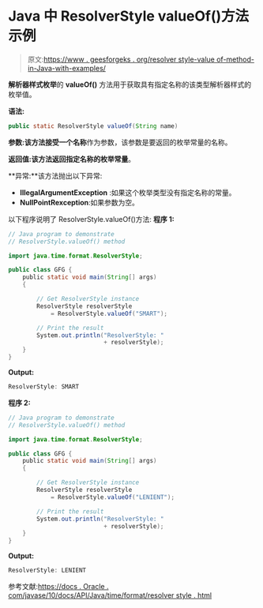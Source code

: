 # Java 中 ResolverStyle valueOf()方法示例

> 原文:[https://www . geesforgeks . org/resolver style-value of-method-in-Java-with-examples/](https://www.geeksforgeeks.org/resolverstyle-valueof-method-in-java-with-examples/)

**解析器样式枚举**的 **valueOf()** 方法用于获取具有指定名称的该类型解析器样式的枚举值。

**语法:**

```java
public static ResolverStyle valueOf(String name)

```

**参数:**该方法接受一个**名称**作为参数，该参数是要返回的枚举常量的名称。

**返回值:**该方法返回指定名称的**枚举常量**。

**异常:**该方法抛出以下异常:

*   **IllegalArgumentException** :如果这个枚举类型没有指定名称的常量。
*   **NullPointRexception**:如果参数为空。

以下程序说明了 ResolverStyle.valueOf()方法:
**程序 1:**

```java
// Java program to demonstrate
// ResolverStyle.valueOf() method

import java.time.format.ResolverStyle;

public class GFG {
    public static void main(String[] args)
    {

        // Get ResolverStyle instance
        ResolverStyle resolverStyle
            = ResolverStyle.valueOf("SMART");

        // Print the result
        System.out.println("ResolverStyle: "
                           + resolverStyle);
    }
}
```

**Output:**

```java
ResolverStyle: SMART

```

**程序 2:**

```java
// Java program to demonstrate
// ResolverStyle.valueOf() method

import java.time.format.ResolverStyle;

public class GFG {
    public static void main(String[] args)
    {

        // Get ResolverStyle instance
        ResolverStyle resolverStyle
            = ResolverStyle.valueOf("LENIENT");

        // Print the result
        System.out.println("ResolverStyle: "
                           + resolverStyle);
    }
}
```

**Output:**

```java
ResolverStyle: LENIENT

```

参考文献:[https://docs . Oracle . com/javase/10/docs/API/Java/time/format/resolver style . html](https://docs.oracle.com/javase/10/docs/api/java/time/format/ResolverStyle.html)
